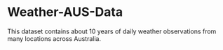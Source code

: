 # Weather-AUS-Data
This dataset contains about 10 years of daily weather observations from many locations across Australia.
